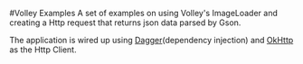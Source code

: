 #Volley Examples
A set of examples on using Volley's ImageLoader and creating a Http request that returns json data parsed by Gson. 

The application is wired up using [Dagger](https://github.com/square/dagger)(dependency injection) and [OkHttp](https://github.com/square/okhttp) as the Http Client. 
